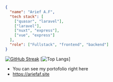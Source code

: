 ```Json
{
  "name": "Arief A.F",
  "tech stack": [
    ["quasar", "laravel"],
    ["laravel"],
    ["nuxt", "express"],
    ["vue", "express"]
  ],
  "role": ["Fullstack", "frontend", "backend"]
}

```   

[![GitHub Streak](https://streak-stats.demolab.com?user=Arief-Af&theme=dark&hide_border=true&mode=weekly)](https://git.io/streak-stats)
[![Top Langs](https://github-readme-stats.vercel.app/api/top-langs/?username=Arief-Af&theme=tokyonight)]
- You can see my portofolio right here
- https://ariefaf.site
<!---
Arief-af/Arief-af is a ✨ special ✨ repository because its `README.md` (this file) appears on your GitHub profile.
You can click the Preview link to take a look at your changes.
--->
